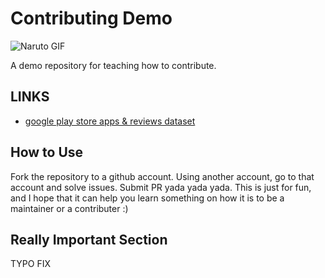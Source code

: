 # Contributing Demo

![Naruto GIF](https://gph.is/XLmHco)

A demo repository for teaching how to contribute.

## LINKS

- [google play store apps & reviews dataset](https://www.kaggle.com/lava18/google-play-store-apps#googleplaystore_user_reviews.csv)

## How to Use

Fork the repository to a github account. Using another account, go to that account and solve issues. Submit PR yada yada yada. This is just for fun, and I hope that it can help you learn something on how it is to be a maintainer or a contributer :)

## Really Important Section

TYPO FIX
